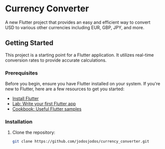 # Currency Converter

A new Flutter project that provides an easy and efficient way to convert USD to various other currencies including EUR, GBP, JPY, and more.

## Getting Started

This project is a starting point for a Flutter application. It utilizes real-time conversion rates to provide accurate calculations.

### Prerequisites

Before you begin, ensure you have Flutter installed on your system. If you're new to Flutter, here are a few resources to get you started:

- [Install Flutter](https://docs.flutter.dev/get-started/install)
- [Lab: Write your first Flutter app](https://docs.flutter.dev/get-started/codelab)
- [Cookbook: Useful Flutter samples](https://docs.flutter.dev/cookbook)

### Installation

1. Clone the repository:
   ```bash
   git clone https://github.com/jodosjodos/currency_converter.git

